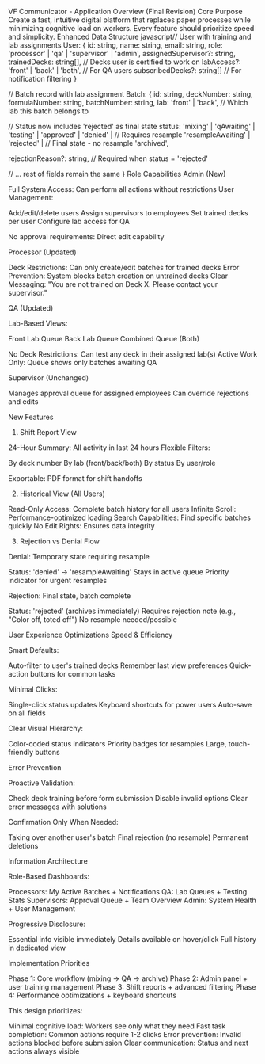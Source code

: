 VF Communicator - Application Overview (Final Revision)
Core Purpose
Create a fast, intuitive digital platform that replaces paper processes while minimizing cognitive load on workers. Every feature should prioritize speed and simplicity.
Enhanced Data Structure
javascript// User with training and lab assignments
User: {
  id: string,
  name: string,
  email: string,
  role: 'processor' | 'qa' | 'supervisor' | 'admin',
  assignedSupervisor?: string,
  trainedDecks: string[], // Decks user is certified to work on
  labAccess?: 'front' | 'back' | 'both', // For QA users
  subscribedDecks?: string[] // For notification filtering
}

// Batch record with lab assignment
Batch: {
  id: string,
  deckNumber: string,
  formulaNumber: string,
  batchNumber: string,
  lab: 'front' | 'back', // Which lab this batch belongs to
  
  // Status now includes 'rejected' as final state
  status:
    'mixing' |
    'qAwaiting' |
    'testing' |
    'approved' |
    'denied' |         // Requires resample
    'resampleAwaiting' |
    'rejected' |       // Final state - no resample
    'archived',
    
  rejectionReason?: string, // Required when status = 'rejected'
  
  // ... rest of fields remain the same
}
Role Capabilities
Admin (New)

Full System Access: Can perform all actions without restrictions
User Management:

Add/edit/delete users
Assign supervisors to employees
Set trained decks per user
Configure lab access for QA


No approval requirements: Direct edit capability

Processor (Updated)

Deck Restrictions: Can only create/edit batches for trained decks
Error Prevention: System blocks batch creation on untrained decks
Clear Messaging: "You are not trained on Deck X. Please contact your supervisor."

QA (Updated)

Lab-Based Views:

Front Lab Queue
Back Lab Queue
Combined Queue (Both)


No Deck Restrictions: Can test any deck in their assigned lab(s)
Active Work Only: Queue shows only batches awaiting QA

Supervisor (Unchanged)

Manages approval queue for assigned employees
Can override rejections and edits

New Features
1. Shift Report View

24-Hour Summary: All activity in last 24 hours
Flexible Filters:

By deck number
By lab (front/back/both)
By status
By user/role


Exportable: PDF format for shift handoffs

2. Historical View (All Users)

Read-Only Access: Complete batch history for all users
Infinite Scroll: Performance-optimized loading
Search Capabilities: Find specific batches quickly
No Edit Rights: Ensures data integrity

3. Rejection vs Denial Flow

Denial: Temporary state requiring resample

Status: 'denied' → 'resampleAwaiting'
Stays in active queue
Priority indicator for urgent resamples


Rejection: Final state, batch complete

Status: 'rejected' (archives immediately)
Requires rejection note (e.g., "Color off, toted off")
No resample needed/possible



User Experience Optimizations
Speed & Efficiency

Smart Defaults:

Auto-filter to user's trained decks
Remember last view preferences
Quick-action buttons for common tasks


Minimal Clicks:

Single-click status updates
Keyboard shortcuts for power users
Auto-save on all fields


Clear Visual Hierarchy:

Color-coded status indicators
Priority badges for resamples
Large, touch-friendly buttons



Error Prevention

Proactive Validation:

Check deck training before form submission
Disable invalid options
Clear error messages with solutions


Confirmation Only When Needed:

Taking over another user's batch
Final rejection (no resample)
Permanent deletions



Information Architecture

Role-Based Dashboards:

Processors: My Active Batches + Notifications
QA: Lab Queues + Testing Stats
Supervisors: Approval Queue + Team Overview
Admin: System Health + User Management


Progressive Disclosure:

Essential info visible immediately
Details available on hover/click
Full history in dedicated view



Implementation Priorities

Phase 1: Core workflow (mixing → QA → archive)
Phase 2: Admin panel + user training management
Phase 3: Shift reports + advanced filtering
Phase 4: Performance optimizations + keyboard shortcuts

This design prioritizes:

Minimal cognitive load: Workers see only what they need
Fast task completion: Common actions require 1-2 clicks
Error prevention: Invalid actions blocked before submission
Clear communication: Status and next actions always visible